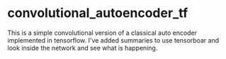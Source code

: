 # convolutional_autoencoder_tf
This is a simple convolutional version of a classical auto encoder implemented in tensorflow. I've added summaries to use tensorboar and look inside the network and see what is happening.

